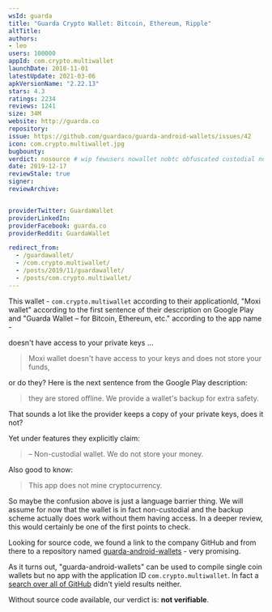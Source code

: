 ```yaml
---
wsId: guarda
title: "Guarda Crypto Wallet: Bitcoin, Ethereum, Ripple"
altTitle: 
authors:
- leo
users: 100000
appId: com.crypto.multiwallet
launchDate: 2018-11-01
latestUpdate: 2021-03-06
apkVersionName: "2.22.13"
stars: 4.3
ratings: 2234
reviews: 1241
size: 34M
website: http://guarda.co
repository: 
issue: https://github.com/guardaco/guarda-android-wallets/issues/42
icon: com.crypto.multiwallet.jpg
bugbounty: 
verdict: nosource # wip fewusers nowallet nobtc obfuscated custodial nosource nonverifiable reproducible bounty defunct
date: 2019-12-17
reviewStale: true
signer: 
reviewArchive:


providerTwitter: GuardaWallet
providerLinkedIn: 
providerFacebook: guarda.co
providerReddit: GuardaWallet

redirect_from:
  - /guardawallet/
  - /com.crypto.multiwallet/
  - /posts/2019/11/guardawallet/
  - /posts/com.crypto.multiwallet/
---
```



This wallet - `com.crypto.multiwallet` according to their applicationId,
"Moxi wallet" according to the first sentence of their description on Google
Play and "Guarda Wallet – for Bitcoin, Ethereum, etc." according to the app name -


doesn't have access to your private keys ...

> Moxi wallet doesn't have access to your keys and does not store your funds,

or do they? Here is the next sentence from the Google Play description:

> they are stored offline. We provide a wallet's backup for extra safety.

That sounds a lot like the provider keeps a copy of your private keys, does it
not?

Yet under features they explicitly claim:

> – Non-custodial wallet. We do not store your money.

Also good to know:

> This app does not mine cryptocurrency.

So maybe the confusion above is just a language barrier thing. We will assume
for now that the wallet is in fact non-custodial and the backup scheme actually
does work without them having access. In a deeper review, this would certainly
be one of the first points to check.

Looking for source code, we found a link to the company GitHub and from there to
a repository named
[guarda-android-wallets](https://github.com/guardaco/guarda-android-wallets) -
very promising.

As it turns out, "guarda-android-wallets" can be used to compile single coin
wallets but no app with the application ID `com.crypto.multiwallet`. In fact a
[search over all of GitHub](https://github.com/search?q=%22com.crypto.multiwallet%22)
didn't yield results neither.

Without source code available, our verdict is: **not verifiable**.
